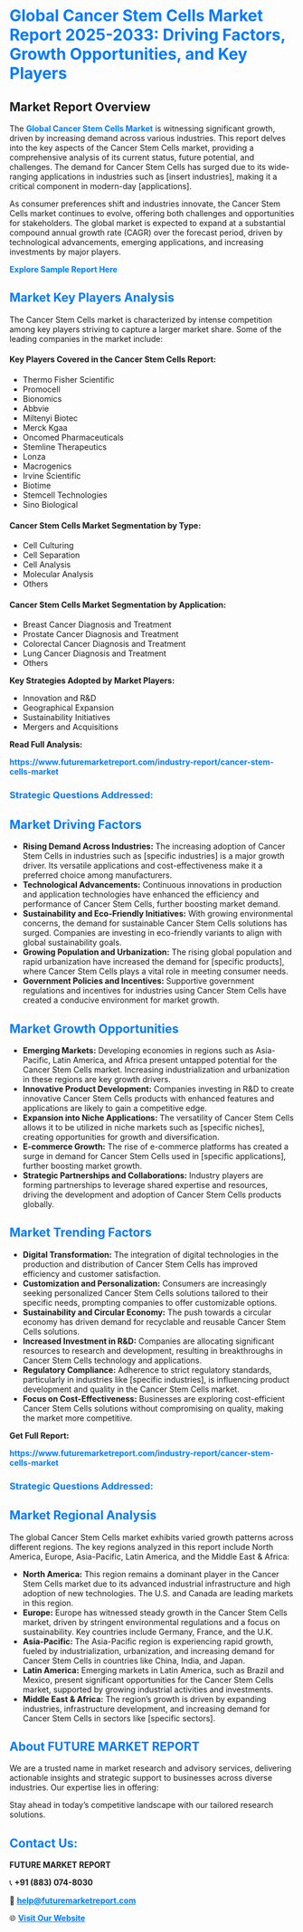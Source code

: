 <h1 style="color: #007BFF;">Global Cancer Stem Cells Market Report 2025-2033: Driving Factors, Growth Opportunities, and Key Players</h1>

<section id="overview">
<h2>Market Report Overview</h2>
<p>The <a href="https://www.futuremarketreport.com/industry-report/cancer-stem-cells-market" style="color: #007BFF; text-decoration: none;"><strong>Global Cancer Stem Cells Market</strong></a> is witnessing significant growth, driven by increasing demand across various industries. This report delves into the key aspects of the Cancer Stem Cells market, providing a comprehensive analysis of its current status, future potential, and challenges. The demand for Cancer Stem Cells has surged due to its wide-ranging applications in industries such as [insert industries], making it a critical component in modern-day [applications].</p>
<p>As consumer preferences shift and industries innovate, the Cancer Stem Cells market continues to evolve, offering both challenges and opportunities for stakeholders. The global market is expected to expand at a substantial compound annual growth rate (CAGR) over the forecast period, driven by technological advancements, emerging applications, and increasing investments by major players.</p>
</section>

<section id="overview">
<p><a href="https://www.futuremarketreport.com/request-sample/reportId=77143" style="color: #007BFF; text-decoration: none;"><strong>Explore Sample Report Here</strong></a></p>
</section>

<section id="key-players">
<h2 style="color: #007BFF;">Market Key Players Analysis</h2>
<p>The Cancer Stem Cells market is characterized by intense competition among key players striving to capture a larger market share. Some of the leading companies in the market include:</p>
<h4>Key Players Covered in the Cancer Stem Cells Report:</h4>
<ul><li>Thermo Fisher Scientific</li><li>Promocell</li><li>Bionomics</li><li>Abbvie</li><li>Miltenyi Biotec</li><li>Merck Kgaa</li><li>Oncomed Pharmaceuticals</li><li>Stemline Therapeutics</li><li>Lonza</li><li>Macrogenics</li><li>Irvine Scientific</li><li>Biotime</li><li>Stemcell Technologies</li><li>Sino Biological</li></ul>
<h4>Cancer Stem Cells Market Segmentation by Type:</h4>
<ul><li>Cell Culturing</li><li>Cell Separation</li><li>Cell Analysis</li><li>Molecular Analysis</li><li>Others</li></ul>

<h4>Cancer Stem Cells Market Segmentation by Application:</h4>
<ul><li>Breast Cancer Diagnosis and Treatment</li><li>Prostate Cancer Diagnosis and Treatment</li><li>Colorectal Cancer Diagnosis and Treatment</li><li>Lung Cancer Diagnosis and Treatment</li><li>Others</li></ul>
<p><strong>Key Strategies Adopted by Market Players:</strong></p>
<ul>
<li>Innovation and R&D</li>
<li>Geographical Expansion</li>
<li>Sustainability Initiatives</li>
<li>Mergers and Acquisitions</li>
</ul>
</section>

<section>
<p><strong>Read Full Analysis: </strong></p><a href="https://www.futuremarketreport.com/industry-report/cancer-stem-cells-market" style="color: #007BFF; text-decoration: none;"><strong>https://www.futuremarketreport.com/industry-report/cancer-stem-cells-market</strong></a>
<h3 style="color: #007BFF;">Strategic Questions Addressed:</h3>
</section>

<section id="driving-factors">
<h2 style="color: #007BFF;">Market Driving Factors</h2>
<ul>
<li><strong>Rising Demand Across Industries:</strong> The increasing adoption of Cancer Stem Cells in industries such as [specific industries] is a major growth driver. Its versatile applications and cost-effectiveness make it a preferred choice among manufacturers.</li>
<li><strong>Technological Advancements:</strong> Continuous innovations in production and application technologies have enhanced the efficiency and performance of Cancer Stem Cells, further boosting market demand.</li>
<li><strong>Sustainability and Eco-Friendly Initiatives:</strong> With growing environmental concerns, the demand for sustainable Cancer Stem Cells solutions has surged. Companies are investing in eco-friendly variants to align with global sustainability goals.</li>
<li><strong>Growing Population and Urbanization:</strong> The rising global population and rapid urbanization have increased the demand for [specific products], where Cancer Stem Cells plays a vital role in meeting consumer needs.</li>
<li><strong>Government Policies and Incentives:</strong> Supportive government regulations and incentives for industries using Cancer Stem Cells have created a conducive environment for market growth.</li>
</ul>
</section>

<section id="growth-opportunities">
<h2 style="color: #007BFF;">Market Growth Opportunities</h2>
<ul>
<li><strong>Emerging Markets:</strong> Developing economies in regions such as Asia-Pacific, Latin America, and Africa present untapped potential for the Cancer Stem Cells market. Increasing industrialization and urbanization in these regions are key growth drivers.</li>
<li><strong>Innovative Product Development:</strong> Companies investing in R&D to create innovative Cancer Stem Cells products with enhanced features and applications are likely to gain a competitive edge.</li>
<li><strong>Expansion into Niche Applications:</strong> The versatility of Cancer Stem Cells allows it to be utilized in niche markets such as [specific niches], creating opportunities for growth and diversification.</li>
<li><strong>E-commerce Growth:</strong> The rise of e-commerce platforms has created a surge in demand for Cancer Stem Cells used in [specific applications], further boosting market growth.</li>
<li><strong>Strategic Partnerships and Collaborations:</strong> Industry players are forming partnerships to leverage shared expertise and resources, driving the development and adoption of Cancer Stem Cells products globally.</li>
</ul>
</section>

<section id="trending-factors">
<h2 style="color: #007BFF;">Market Trending Factors</h2>
<ul>
<li><strong>Digital Transformation:</strong> The integration of digital technologies in the production and distribution of Cancer Stem Cells has improved efficiency and customer satisfaction.</li>
<li><strong>Customization and Personalization:</strong> Consumers are increasingly seeking personalized Cancer Stem Cells solutions tailored to their specific needs, prompting companies to offer customizable options.</li>
<li><strong>Sustainability and Circular Economy:</strong> The push towards a circular economy has driven demand for recyclable and reusable Cancer Stem Cells solutions.</li>
<li><strong>Increased Investment in R&D:</strong> Companies are allocating significant resources to research and development, resulting in breakthroughs in Cancer Stem Cells technology and applications.</li>
<li><strong>Regulatory Compliance:</strong> Adherence to strict regulatory standards, particularly in industries like [specific industries], is influencing product development and quality in the Cancer Stem Cells market.</li>
<li><strong>Focus on Cost-Effectiveness:</strong> Businesses are exploring cost-efficient Cancer Stem Cells solutions without compromising on quality, making the market more competitive.</li>
</ul>
</section>

<section>
<p><strong>Get Full Report: </strong></p><a href="https://www.futuremarketreport.com/industry-report/cancer-stem-cells-market" style="color: #007BFF; text-decoration: none;"><strong>https://www.futuremarketreport.com/industry-report/cancer-stem-cells-market</strong></a>
<h3 style="color: #007BFF;">Strategic Questions Addressed:</h3>
</section>


<section id="regional-analysis">
<h2 style="color: #007BFF;">Market Regional Analysis</h2>
<p>The global Cancer Stem Cells market exhibits varied growth patterns across different regions. The key regions analyzed in this report include North America, Europe, Asia-Pacific, Latin America, and the Middle East & Africa:</p>
<ul>
<li><strong>North America:</strong> This region remains a dominant player in the Cancer Stem Cells market due to its advanced industrial infrastructure and high adoption of new technologies. The U.S. and Canada are leading markets in this region.</li>
<li><strong>Europe:</strong> Europe has witnessed steady growth in the Cancer Stem Cells market, driven by stringent environmental regulations and a focus on sustainability. Key countries include Germany, France, and the U.K.</li>
<li><strong>Asia-Pacific:</strong> The Asia-Pacific region is experiencing rapid growth, fueled by industrialization, urbanization, and increasing demand for Cancer Stem Cells in countries like China, India, and Japan.</li>
<li><strong>Latin America:</strong> Emerging markets in Latin America, such as Brazil and Mexico, present significant opportunities for the Cancer Stem Cells market, supported by growing industrial activities and investments.</li>
<li><strong>Middle East & Africa:</strong> The region’s growth is driven by expanding industries, infrastructure development, and increasing demand for Cancer Stem Cells in sectors like [specific sectors].</li>
</ul>
</section>

<footer>
<h2 style="color: #007BFF;">About FUTURE MARKET REPORT</h2>
<p>We are a trusted name in market research and advisory services, delivering actionable insights and strategic support to businesses across diverse industries. Our expertise lies in offering:</p>

<p>Stay ahead in today’s competitive landscape with our tailored research solutions.</p>

<h2 style="color: #007BFF;">Contact Us:</h2>
<p><strong>FUTURE MARKET REPORT</strong></p>
<p>📞 <strong>+91 (883) 074-8030</strong></p>
<p>📧 <strong><a href="mailto:help@futuremarketreport.com" style="color: #007BFF;">help@futuremarketreport.com</a></strong></p>
<p>🌐 <strong><a href="https://www.futuremarketreport.com/" style="color: #007BFF;">Visit Our Website</a></strong></p>
</footer>